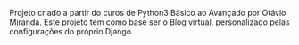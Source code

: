 Projeto criado a partir do curos de Python3 Básico ao Avançado por Otávio Miranda. Este projeto tem como base ser o Blog virtual, personalizado pelas configurações do próprio Django.
